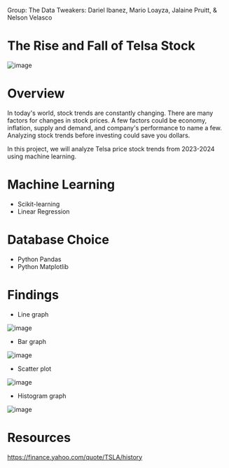 Group: The Data Tweakers: Dariel Ibanez, Mario Loayza, Jalaine Pruitt, & Nelson Velasco

# The Rise and Fall of Telsa Stock


![image](https://github.com/mloayzam/the_data_tweakers/assets/143963189/06f2ab71-9f11-4ada-89b6-2b36033d2d5b)





# Overview

In today's world, stock trends are constantly changing. There are many factors for changes in stock prices. A few factors could be economy, inflation, supply and demand, and company's performance to name a few. Analyzing stock trends before investing could save you dollars.

In this project, we will analyze Telsa price stock trends from 2023-2024 using machine learning.




# Machine Learning

* Scikit-learning
* Linear Regression



# Database Choice

* Python Pandas
* Python Matplotlib



# Findings

* Line graph
  
![image](https://github.com/mloayzam/the_data_tweakers/assets/143963189/d7b5b545-6858-4556-9c82-c3518a5ad095)



* Bar graph
  
![image](https://github.com/mloayzam/the_data_tweakers/assets/143963189/2e96107f-1d69-433c-806c-23d4cfee9e59)


* Scatter plot
  
![image](https://github.com/mloayzam/the_data_tweakers/assets/143963189/c0c46201-d640-4dc6-9e7e-595befc1e09d)

* Histogram graph
  
![image](https://github.com/mloayzam/the_data_tweakers/assets/143963189/97a84e8f-2716-4d87-baca-e4c114f16294)


# Resources 

https://finance.yahoo.com/quote/TSLA/history

